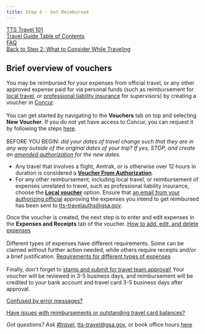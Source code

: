 ```yaml
---
title: Step 4 - Get Reimbursed
---
```


[TTS Travel 101]({{site.baseurl}}/travel-101) <br>
[Travel Guide Table of Contents]({{site.baseurl}}/travel-guide-table-of-contents) <br>
[FAQ]({{site.baseurl}}/travel-guide-faq) <br>
[Back to Step 2: What to Consider While Traveling]({{site.baseurl}}/travel-guide-2-travel)


## Brief overview of vouchers

You may be reimbursed for your expenses from official travel, or any other approved expense paid for via personal funds (such as reimbursement for [local travel]({{site.baseurl}}/travel-guide-faq/#How-do-I-create-a-local-or-miscellaneous-voucher), or [professional liability insurance]({{site.baseurl}}/travel-guide-faq/#How-can-I-get-reimbursed-for-professional-liability-insurance) for supervisors) by creating a voucher in [Concur](travel.gsa.gov). <br>
<br>
You can get started by navigating to the **Vouchers** tab on top and selecting **New Voucher**. If you do not yet have access to Concur, you can request it by following the steps [here]({{site.baseurl}}/first-time-travel-get-in-concur).<br>
<br>
BEFORE YOU BEGIN: _did your dates of travel change such that they are in any way outside of the original dates of your trip? If yes, STOP, and create an [amended authorization](/travel-guide-A-amended-authorizations) for the new dates._

* Any travel that involves a flight, Amtrak, or is otherwise over 12 hours in duration is considered a **[Voucher From Authorization](/travel-guide-faq/#how-do-i-create-a-voucher-from-authorization)**.
* For any other reimbursement, including local travel, or reimbursement of expenses unrelated to travel, such as professional liability insurance, choose the **[Local voucher](/travel-guide-faq/#how-do-i-create-a-local-or-miscellaneous-voucher)** option. Ensure that [an email from your authorizing official]({{site.baseurl}}/travel-guide-faq/#How-to-secure-authorizing-official-approval) approving the expenses you intend to get reimbursed has been sent to tts-travelauths@gsa.gov.

Once the voucher is created, the next step is to enter and edit expenses in the **Expenses and Receipts** tab of the voucher. [How to add, edit, and delete expenses]({{site.baseurl}}/travel-guide-faq/#how-to-add-edit-or-delete-expenses) <br>
<br>
Different types of expenses have different requirements. Some can be claimed without further action needed, while others require receipts and/or a brief justification. [Requirements for different types of expenses]({{site.baseurl}}/travel-guide-faq/#When-are-receipts-or-further-justifications-required-to-claim-expenses) <br>
<br>
Finally, don't forget to [stamp and submit for travel team approval!]({{site.baseurl}}/travel-guide-faq/#how-to-stamp-and-submit-for-travel-team-approval) Your voucher will be reviewed in 3-5 business days, and reimbursement will be credited to your bank account and travel card 3-5 business days after approval.

[Confused by error messages?](https://docs.google.com/document/d/1zD020XAXRIpuXPKgY0zadLBNJmBaRj_29-DhClrkZAo/edit)

[Have issues with reimbursements or outstanding travel card balances?]({{site.baseurl}}/travel-guide-faq/#issues-with-reimbursement)

*Got questions? Ask [#travel](https://gsa-tts.slack.com/messages/travel)*, [tts-travel@gsa.gov](mailto:tts-travel@gsa.gov), or book office hours [here](https://sites.google.com/a/gsa.gov/tts-office-hours/)
